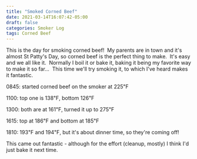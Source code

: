 ```yaml
---
title: "Smoked Corned Beef"
date: 2021-03-14T16:07:42-05:00
draft: false
categories: Smoker Log
tags: Corned Beef
---
```


This is the day for smoking corned beef!  My parents are in town and it's almost St Patty's Day, so corned beef is the perfect thing to make.  It's easy and we all like it.  Normally I boil it or bake it, baking it being my favorite way to make it so far...  This time we'll try smoking it, to which I've heard makes it fantastic.

0845: started corned beef on the smoker at 225℉

1100: top one is 138℉, bottom 126℉

1300: both are at 161℉, turned it up to 275℉

1615: top at 186℉ and bottom at 185℉

1810: 193℉ and 194℉, but it's about dinner time, so they're coming off!

This came out fantastic - although for the effort (cleanup, mostly) I think I'd just bake it next time.
